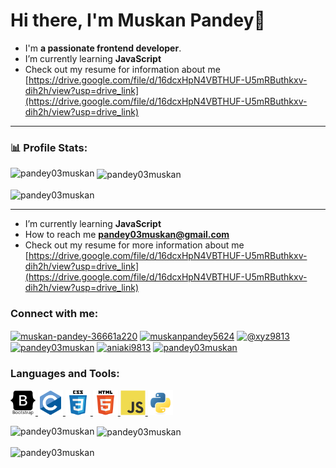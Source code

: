 # Hi there, I'm Muskan Pandey👋

- I'm **a passionate frontend developer**.
- I’m currently learning **JavaScript**
- Check out my resume for information about me [https://drive.google.com/file/d/16dcxHpN4VBTHUF-U5mRButhkxv-dih2h/view?usp=drive_link](https://drive.google.com/file/d/16dcxHpN4VBTHUF-U5mRButhkxv-dih2h/view?usp=drive_link)
---


<!--### 📈 Coding Profile:
<p align="center">
  <a target="_blank" href="https://leetcode.com/Aniaki9813/" rel="noopener noreferrer">
    <img src="https://leetcard.jacoblin.cool/Aniaki9813?theme=dark&font=Poppins%20Infant&ext=heatmap">
  </a>
</p>
<p align="center">
    <img src="https://yashchaudhari008.github.io/Codechef_Cards/">
  </a>
</p>-->

### 📊 Profile Stats:

<p><img align="left" src="https://github-readme-stats.vercel.app/api/top-langs?username=pandey03muskan&bg_color=20,215032,05ff80&title_color=fff&text_color=fff" alt="pandey03muskan" /></p>
<p>&nbsp;<img align="center" src="https://github-readme-stats.vercel.app/api?username=pandey03muskan&show_icons=true&locale=en" alt="pandey03muskan" /></p>
<p><img align="center" src="https://github-readme-streak-stats.herokuapp.com/?user=pandey03muskan&" alt="pandey03muskan" /></p>
<!--<p align="center">
  <img src = "https://readme-stats-hazel-two.vercel.app/api?username=pandey03muskan&bg_color=20,215032,05ff80&title_color=fff&text_color=fff" alt="pandey03muskan" />
</p>-->


---



<!--<h1 align="center">Hi there👋, I'm Muskan Pandey</h1>
<h3 align="center">A passionate frontend developer</h3>-->

<!--<p align="left"> <img src="https://komarev.com/ghpvc/?username=pandey03muskan&label=Profile%20views&color=0e75b6&style=flat" alt="pandey03muskan" /> </p>

<p align="left"> <a href="https://github.com/ryo-ma/github-profile-trophy"><img src="https://github-profile-trophy.vercel.app/?username=pandey03muskan" alt="pandey03muskan" /></a> </p>-->

-  I’m currently learning **JavaScript**
-  How to reach me **pandey03muskan@gmail.com**
- Check out my resume for more information about me [https://drive.google.com/file/d/16dcxHpN4VBTHUF-U5mRButhkxv-dih2h/view?usp=drive_link](https://drive.google.com/file/d/16dcxHpN4VBTHUF-U5mRButhkxv-dih2h/view?usp=drive_link)

<h3 align="left">Connect with me:</h3>
<p align="left">
<a href="https://linkedin.com/in/muskan-pandey-36661a220" target="blank"><img align="center" src="https://raw.githubusercontent.com/rahuldkjain/github-profile-readme-generator/master/src/images/icons/Social/linked-in-alt.svg" alt="muskan-pandey-36661a220" height="30" width="40" /></a>
<a href="https://instagram.com/muskanpandey5624" target="blank"><img align="center" src="https://raw.githubusercontent.com/rahuldkjain/github-profile-readme-generator/master/src/images/icons/Social/instagram.svg" alt="muskanpandey5624" height="30" width="40" /></a>
<a href="https://www.youtube.com/c/@xyz9813" target="blank"><img align="center" src="https://raw.githubusercontent.com/rahuldkjain/github-profile-readme-generator/master/src/images/icons/Social/youtube.svg" alt="@xyz9813" height="30" width="40" /></a>
<a href="https://www.codechef.com/users/pandey03muskan" target="blank"><img align="center" src="https://cdn.jsdelivr.net/npm/simple-icons@3.1.0/icons/codechef.svg" alt="pandey03muskan" height="30" width="40" /></a>
<a href="https://www.leetcode.com/aniaki9813" target="blank"><img align="center" src="https://raw.githubusercontent.com/rahuldkjain/github-profile-readme-generator/master/src/images/icons/Social/leet-code.svg" alt="aniaki9813" height="30" width="40" /></a>
<a href="https://auth.geeksforgeeks.org/user/pandey03muskan" target="blank"><img align="center" src="https://raw.githubusercontent.com/rahuldkjain/github-profile-readme-generator/master/src/images/icons/Social/geeks-for-geeks.svg" alt="pandey03muskan" height="30" width="40" /></a>
</p>

<h3 align="left">Languages and Tools:</h3>
<p align="left"> <a href="https://getbootstrap.com" target="_blank" rel="noreferrer"> <img src="https://raw.githubusercontent.com/devicons/devicon/master/icons/bootstrap/bootstrap-plain-wordmark.svg" alt="bootstrap" width="40" height="40"/> </a> <a href="https://www.cprogramming.com/" target="_blank" rel="noreferrer"> <img src="https://raw.githubusercontent.com/devicons/devicon/master/icons/c/c-original.svg" alt="c" width="40" height="40"/> </a> <a href="https://www.w3schools.com/css/" target="_blank" rel="noreferrer"> <img src="https://raw.githubusercontent.com/devicons/devicon/master/icons/css3/css3-original-wordmark.svg" alt="css3" width="40" height="40"/> </a> <a href="https://www.w3.org/html/" target="_blank" rel="noreferrer"> <img src="https://raw.githubusercontent.com/devicons/devicon/master/icons/html5/html5-original-wordmark.svg" alt="html5" width="40" height="40"/> </a> <a href="https://developer.mozilla.org/en-US/docs/Web/JavaScript" target="_blank" rel="noreferrer"> <img src="https://raw.githubusercontent.com/devicons/devicon/master/icons/javascript/javascript-original.svg" alt="javascript" width="40" height="40"/> </a> <a href="https://www.python.org" target="_blank" rel="noreferrer"> <img src="https://raw.githubusercontent.com/devicons/devicon/master/icons/python/python-original.svg" alt="python" width="40" height="40"/> </a> </p>

<p><img align="left" src="https://github-readme-stats.vercel.app/api/top-langs?username=pandey03muskan&show_icons=true&locale=en&layout=compact" alt="pandey03muskan" /></p>

<p>&nbsp;<img align="center" src="https://github-readme-stats.vercel.app/api?username=pandey03muskan&show_icons=true&locale=en" alt="pandey03muskan" /></p>

<p><img align="center" src="https://github-readme-streak-stats.herokuapp.com/?user=pandey03muskan&" alt="pandey03muskan" /></p>

